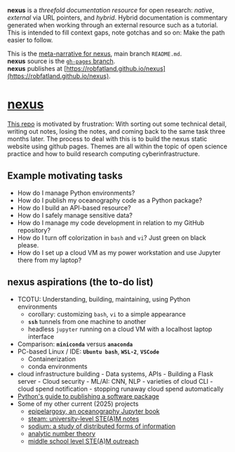 **nexus** is a *threefold documentation resource* for open research: *native*, *external* via URL pointers, 
and *hybrid*. Hybrid documentation is commentary generated when working through an external resource such 
as a tutorial. This is intended to fill context gaps, note gotchas and so on: Make the path easier to follow.


This is the [meta-narrative for nexus](https://github.com/robfatland/nexus), main branch `README.md`. 
<br> **nexus** source is the [`gh-pages` branch](https://github.com/robfatland/nexus/tree/gh-pages).
<br> **nexus** publishes at [https://robfatland.github.io/nexus](https://robfatland.github.io/nexus).


# [nexus](https://robfatland.github.io/nexus/)


[This repo](https://github.com/robfatland/nexus/tree/main) is motivated by frustration: With sorting out
some technical detail, writing out notes, losing the notes, and coming back to the same task three months
later. The process to deal with this is to build the nexus static website using github pages. Themes are
all within the topic of open science practice and how to build research computing cyberinfrastructure.


## Example motivating tasks


- How do I manage Python environments?
- How do I publish my oceanography code as a Python package?
- How do I build an API-based resource?
- How do I safely manage sensitive data?
- How do I manage my code development in relation to my GitHub repository?
- How do I turn off colorization in `bash` and `vi`? Just green on black please.
- How do I set up a cloud VM as my power workstation and use Jupyter there from my laptop?


## nexus aspirations (the to-do list)


- TCOTU: Understanding, building, maintaining, using Python environments
    - corollary: customizing `bash`, `vi` to a simple appearance
    - **`ssh`** tunnels from one machine to another
    - headless `jupyter` running on a cloud VM with a localhost laptop interface
- Comparison: **`miniconda`** versus **`anaconda`**
- PC-based Linux / IDE: **`Ubuntu bash`**, **`WSL-2`**, **`VSCode`**
    - Containerization
    - conda environments
- cloud infrastructure building
        - Data systems, APIs
        - Building a Flask server
        - Cloud security
        - ML/AI: CNN, NLP
        - varieties of cloud CLI
        - cloud spend notification
        - stopping runaway cloud spend automatically
- [Python's guide to publishing a software package](https://packaging.python.org/en/latest/tutorials/packaging-projects/)
- Some of my other current (2025) projects
    - [epipelargosy, an oceanography Jupyter book](https://github.com/robfatland/oceanography)
    - [steam: university-level STE(A)M notes](https://github.com/robfatland/steam)
    - [sodium: a study of distributed forms of information](https://github.com/robfatland/sodium)
    - [analytic number theory](https://github.com/robfatland/ant)
    - [middle school level STE(A)M outreach](https://github.com/robfatland/othermathclub)
